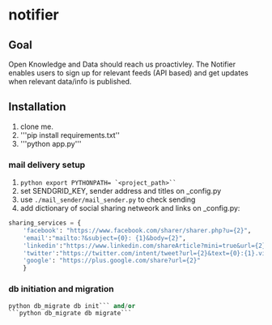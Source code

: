 # notifier

## Goal
Open Knowledge and Data should reach us proactivley. 
The Notifier enables users to sign up for relevant feeds (API based) and get updates when relevant data/info is published.

## Installation
1. clone me.
2. '''pip install requirements.txt''
3. '''python app.py'''

### mail delivery setup
1. ```python export PYTHONPATH= `<project_path>`` ```
2. set SENDGRID_KEY, sender address and titles on _config.py
3. use `./mail_sender/mail_sender.py` to check sending
4. add dictionary of social sharing netweork and links on _config.py:

```python
sharing_services = {
    'facebook': "https://www.facebook.com/sharer/sharer.php?u={2}",
    'email':"mailto:?&subject={0}: {1}&body={2}",
    'linkedin':"https://www.linkedin.com/shareArticle?mini=true&url={2}&title={0}:{1}&summary=&source=",
    'twitter':"https://twitter.com/intent/tweet?url={2}&text={0}:{1}.via @hasadna",
    'google': "https://plus.google.com/share?url={2}"
    }
```

### db initiation and migration
```python
python db_migrate db init``` and/or
```python db_migrate db migrate```